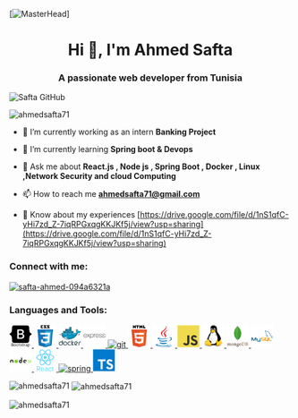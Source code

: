 [![MasterHead](https://repository-images.githubusercontent.com/588181932/e36ec678-7984-4cdd-8e4c-a3932772ff8e)]
<h1 align="center">Hi 👋, I'm Ahmed Safta</h1>
<h3 align="center">A passionate web developer from Tunisia</h3>
<img src="https://giphy.com/gifs/dommespace-domme-space-programador-qgQUggAC3Pfv687qPC" alt="Safta GitHub" width="400">
<p align="left"> <img src="https://komarev.com/ghpvc/?username=ahmedsafta71&label=Profile%20views&color=0e75b6&style=flat" alt="ahmedsafta71" /> </p>

- 🔭 I’m currently working as an intern **Banking Project**

- 🌱 I’m currently learning **Spring boot & Devops**

- 💬 Ask me about **React.js , Node js , Spring Boot , Docker , Linux ,Network Security and cloud Computing**

- 📫 How to reach me **ahmedsafta71@gmail.com**

- 📄 Know about my experiences [https://drive.google.com/file/d/1nS1qfC-yHi7zd_Z-7iqRPGxqgKKJKf5j/view?usp=sharing](https://drive.google.com/file/d/1nS1qfC-yHi7zd_Z-7iqRPGxqgKKJKf5j/view?usp=sharing)

<h3 align="left">Connect with me:</h3>
<p align="left">
<a href="https://linkedin.com/in/safta-ahmed-094a6321a" target="blank"><img align="center" src="https://raw.githubusercontent.com/rahuldkjain/github-profile-readme-generator/master/src/images/icons/Social/linked-in-alt.svg" alt="safta-ahmed-094a6321a" height="30" width="40" /></a>
</p>

<h3 align="left">Languages and Tools:</h3>
<p align="left"> <a href="https://getbootstrap.com" target="_blank" rel="noreferrer"> <img src="https://raw.githubusercontent.com/devicons/devicon/master/icons/bootstrap/bootstrap-plain-wordmark.svg" alt="bootstrap" width="40" height="40"/> </a> <a href="https://www.w3schools.com/css/" target="_blank" rel="noreferrer"> <img src="https://raw.githubusercontent.com/devicons/devicon/master/icons/css3/css3-original-wordmark.svg" alt="css3" width="40" height="40"/> </a> <a href="https://www.docker.com/" target="_blank" rel="noreferrer"> <img src="https://raw.githubusercontent.com/devicons/devicon/master/icons/docker/docker-original-wordmark.svg" alt="docker" width="40" height="40"/> </a> <a href="https://expressjs.com" target="_blank" rel="noreferrer"> <img src="https://raw.githubusercontent.com/devicons/devicon/master/icons/express/express-original-wordmark.svg" alt="express" width="40" height="40"/> </a> <a href="https://git-scm.com/" target="_blank" rel="noreferrer"> <img src="https://www.vectorlogo.zone/logos/git-scm/git-scm-icon.svg" alt="git" width="40" height="40"/> </a> <a href="https://www.w3.org/html/" target="_blank" rel="noreferrer"> <img src="https://raw.githubusercontent.com/devicons/devicon/master/icons/html5/html5-original-wordmark.svg" alt="html5" width="40" height="40"/> </a> <a href="https://www.java.com" target="_blank" rel="noreferrer"> <img src="https://raw.githubusercontent.com/devicons/devicon/master/icons/java/java-original.svg" alt="java" width="40" height="40"/> </a> <a href="https://developer.mozilla.org/en-US/docs/Web/JavaScript" target="_blank" rel="noreferrer"> <img src="https://raw.githubusercontent.com/devicons/devicon/master/icons/javascript/javascript-original.svg" alt="javascript" width="40" height="40"/> </a> <a href="https://www.linux.org/" target="_blank" rel="noreferrer"> <img src="https://raw.githubusercontent.com/devicons/devicon/master/icons/linux/linux-original.svg" alt="linux" width="40" height="40"/> </a> <a href="https://www.mongodb.com/" target="_blank" rel="noreferrer"> <img src="https://raw.githubusercontent.com/devicons/devicon/master/icons/mongodb/mongodb-original-wordmark.svg" alt="mongodb" width="40" height="40"/> </a> <a href="https://www.mysql.com/" target="_blank" rel="noreferrer"> <img src="https://raw.githubusercontent.com/devicons/devicon/master/icons/mysql/mysql-original-wordmark.svg" alt="mysql" width="40" height="40"/> </a> <a href="https://nodejs.org" target="_blank" rel="noreferrer"> <img src="https://raw.githubusercontent.com/devicons/devicon/master/icons/nodejs/nodejs-original-wordmark.svg" alt="nodejs" width="40" height="40"/> </a> <a href="https://reactjs.org/" target="_blank" rel="noreferrer"> <img src="https://raw.githubusercontent.com/devicons/devicon/master/icons/react/react-original-wordmark.svg" alt="react" width="40" height="40"/> </a> <a href="https://spring.io/" target="_blank" rel="noreferrer"> <img src="https://www.vectorlogo.zone/logos/springio/springio-icon.svg" alt="spring" width="40" height="40"/> </a> <a href="https://www.typescriptlang.org/" target="_blank" rel="noreferrer"> <img src="https://raw.githubusercontent.com/devicons/devicon/master/icons/typescript/typescript-original.svg" alt="typescript" width="40" height="40"/> </a> </p>

<p><img align="left" src="https://github-readme-stats.vercel.app/api/top-langs?username=ahmedsafta71&show_icons=true&locale=en&layout=compact" alt="ahmedsafta71" /></p>

<p>&nbsp;<img align="center" src="https://github-readme-stats.vercel.app/api?username=ahmedsafta71&show_icons=true&locale=en" alt="ahmedsafta71" /></p>

<p><img align="center" src="https://github-readme-streak-stats.herokuapp.com/?user=ahmedsafta71&" alt="ahmedsafta71" /></p>
